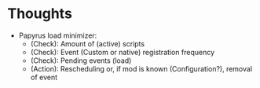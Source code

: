 # Thoughts

+ Papyrus load minimizer:
  + (Check): Amount of (active) scripts
  + (Check): Event (Custom or native) registration frequency
  + (Check): Pending events (load)
  + (Action): Rescheduling or, if mod is known (Configuration?), removal of event


